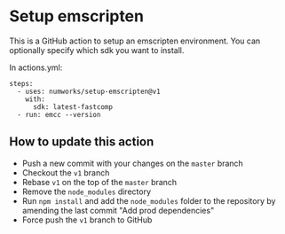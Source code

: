 # Setup emscripten

This is a GitHub action to setup an emscripten environment.
You can optionally specify which sdk you want to install.

In actions.yml:

```
steps:
  - uses: numworks/setup-emscripten@v1
    with:
      sdk: latest-fastcomp
  - run: emcc --version
```

## How to update this action

 - Push a new commit with your changes on the `master` branch
 - Checkout the `v1` branch
 - Rebase `v1` on the top of the `master` branch
 - Remove the `node_modules` directory
 - Run `npm install` and add the `node_modules` folder to the repository by amending the last commit "Add prod dependencies"
 - Force push the `v1` branch to GitHub
